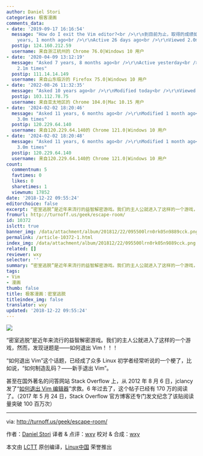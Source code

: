 ```yaml
---
author: Daniel Stori
categories: 极客漫画
comments_data:
- date: '2019-09-17 16:16:54'
  message: "How do I exit the Vim editor?<br />\r\n到目前为止，取得的成绩如下<br />\r\nAsked 7
    years, 1 month ago<br />\r\nActive 26 days ago<br />\r\nViewed 2.0m times"
  postip: 124.160.212.59
  username: 来自浙江杭州的 Chrome 76.0|Windows 10 用户
- date: '2020-04-09 13:12:19'
  message: "Asked 7 years, 8 months ago<br />\r\nActive yesterday<br />\r\nViewed
    2.1m times"
  postip: 111.14.14.149
  username: 来自山东临沂的 Firefox 75.0|Windows 10 用户
- date: '2022-08-26 11:32:35'
  message: "Asked 10 years ago<br />\r\nModified today<br />\r\nViewed 2.7m times"
  postip: 103.112.78.75
  username: 来自亚太地区的 Chrome 104.0|Mac 10.15 用户
- date: '2024-02-02 18:20:46'
  message: "Asked 11 years, 6 months ago<br />\r\nModified 1 month ago<br />\r\nViewed
    3.0m times"
  postip: 120.229.64.140
  username: 来自120.229.64.140的 Chrome 121.0|Windows 10 用户
- date: '2024-02-02 18:20:48'
  message: "Asked 11 years, 6 months ago<br />\r\nModified 1 month ago<br />\r\nViewed
    3.0m times"
  postip: 120.229.64.140
  username: 来自120.229.64.140的 Chrome 121.0|Windows 10 用户
count:
  commentnum: 5
  favtimes: 0
  likes: 0
  sharetimes: 1
  viewnum: 17852
date: '2018-12-22 09:55:24'
editorchoice: false
excerpt: “密室逃脱”是近年来流行的益智解密游戏。我们的主人公就进入了这样的一个游戏，然而，发现谜题是——如何退出 Vim！！！
fromurl: http://turnoff.us/geek/escape-room/
id: 10372
islctt: true
banner_img: /data/attachment/album/201812/22/095500lrn0rk05n9889cck.png.large.jpg
permalink: /article-10372-1.html
index_img: /data/attachment/album/201812/22/095500lrn0rk05n9889cck.png.thumb.jpg
related: []
reviewer: wxy
selector: ''
summary: “密室逃脱”是近年来流行的益智解密游戏。我们的主人公就进入了这样的一个游戏，然而，发现谜题是——如何退出 Vim！！！
tags:
- Vim
- 漫画
thumb: false
title: 极客漫画：密室逃脱
titleindex_img: false
translator: wxy
updated: '2018-12-22 09:55:24'
---
```


![](/data/attachment/album/201812/22/095500lrn0rk05n9889cck.png)


“密室逃脱”是近年来流行的益智解密游戏。我们的主人公就进入了这样的一个游戏，然而，发现谜题是——如何退出 Vim！！！


“如何退出 Vim”这个话题，已经成了众多 Linux 初学者经常听说的一个梗了，比如说，“如何制造乱码？——新手退出 Vim”。


甚至在国外著名的问答网站 Stack Overflow 上，从 2012 年 8 月 6 日，jclancy 发了“[如何退出 Vim 编辑器](https://stackoverflow.com/questions/11828270/how-to-exit-the-vim-editor)”求救。6 年过去了，这个帖子已经有 170 万的阅读了。（2017 年 5 月 24 日，Stack Overflow 官方博客还专门发文纪念了该贴阅读量突破 100 百万次）




---


via: <http://turnoff.us/geek/escape-room/>


作者：[Daniel Stori](http://turnoff.us/about/) 译者 & 点评：[wxy](https://github.com/wxy) 校对 & 合成：[wxy](https://github.com/wxy)


本文由 [LCTT](https://github.com/LCTT/TranslateProject) 原创编译，[Linux中国](https://linux.cn/) 荣誉推出